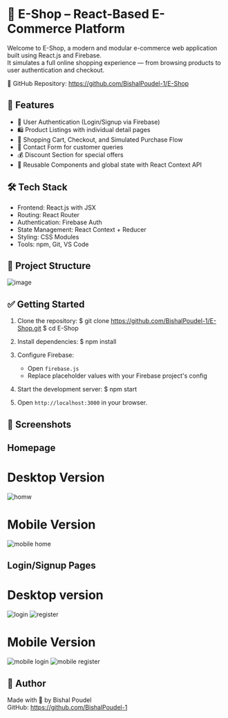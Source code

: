 🛒 E-Shop – React-Based E-Commerce Platform
===========================================

Welcome to E-Shop, a modern and modular e-commerce web application built using React.js and Firebase.  
It simulates a full online shopping experience — from browsing products to user authentication and checkout.

🔗 GitHub Repository: https://github.com/BishalPoudel-1/E-Shop  

🚀 Features
-----------
- 🔐 User Authentication (Login/Signup via Firebase)
- 🛍️ Product Listings with individual detail pages
- 🛒 Shopping Cart, Checkout, and Simulated Purchase Flow
- 💬 Contact Form for customer queries
- 💰 Discount Section for special offers
- 📁 Reusable Components and global state with React Context API

🛠️ Tech Stack
-------------
- Frontend: React.js with JSX
- Routing: React Router
- Authentication: Firebase Auth
- State Management: React Context + Reducer
- Styling: CSS Modules
- Tools: npm, Git, VS Code

📁 Project Structure
--------------------
![image](https://github.com/user-attachments/assets/57d11c60-454c-4845-9116-55e61f1d55e1)


✅ Getting Started
------------------
1. Clone the repository:
   $ git clone https://github.com/BishalPoudel-1/E-Shop.git
   $ cd E-Shop

2. Install dependencies:
   $ npm install

3. Configure Firebase:
   - Open `firebase.js`
   - Replace placeholder values with your Firebase project's config

4. Start the development server:
   $ npm start

5. Open `http://localhost:3000` in your browser.

📸 Screenshots 
-------------------------
## Homepage

# Desktop Version
![homw](https://github.com/user-attachments/assets/211060f6-1589-4e7b-bb47-e24ff766882c)

# Mobile Version
![mobile home](https://github.com/user-attachments/assets/1d7c502f-53e0-4dd0-98ca-b4df59185df2)


## Login/Signup Pages

# Desktop version
![login](https://github.com/user-attachments/assets/5fb6ce3b-54f5-4b32-b645-86ec6c95b77e)
![register](https://github.com/user-attachments/assets/fc6a6919-2aca-4ef1-a479-4b237da11176)

# Mobile Version
![mobile login](https://github.com/user-attachments/assets/19a17dbb-4dd8-460b-bffb-91f6b32f634b)
![mobile register](https://github.com/user-attachments/assets/8b95b9c4-ce44-47eb-9872-0e7c0bf013d1)




👤 Author
---------
Made with 💙 by  Bishal Poudel  
GitHub: https://github.com/BishalPoudel-1
